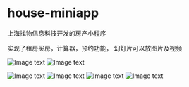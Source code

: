 # house-miniapp
上海找物信息科技开发的房产小程序

实现了租房买房，计算器，预约功能，  幻灯片可以放图片及视频


![Image text](http://saas1.zhaowu.cc/files/cnXxVXYfRDaJalfCTjYlSw/image/material/2018-04-20/u57gWhSiRNiB2aFXTmRqOQ.jpg)
![Image text](http://saas1.zhaowu.cc/files/cnXxVXYfRDaJalfCTjYlSw/image/material/2018-04-20/L5saEMDVT6K55216f8UAKw.jpg)


![Image text](http://saas1.zhaowu.cc/files/cnXxVXYfRDaJalfCTjYlSw/image/material/2018-04-20/1Ue9CW4aVTMWl48R7ZhzWUw.jpg)
![Image text](http://saas1.zhaowu.cc/files/cnXxVXYfRDaJalfCTjYlSw/image/material/2018-04-20/WkEsCDtfQsyb89AnkDPInSQ.jpg)
![Image text](http://saas1.zhaowu.cc/files/cnXxVXYfRDaJalfCTjYlSw/image/material/2018-04-20/fzXUI2NWSLmjQK8KOH6mLA.jpg)
![Image text](http://saas1.zhaowu.cc/files/cnXxVXYfRDaJalfCTjYlSw/image/material/2018-04-20/9CXFKLmOdTZag8XEsBiiY5Q.jpg)
